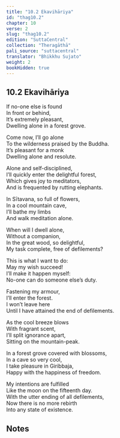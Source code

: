 ```yaml
---
title: "10.2 Ekavihāriya"
id: "thag10.2"
chapter: 10
verse: 2
slug: "thag10.2"
edition: "SuttaCentral"
collection: "Theragāthā"
pali_source: "suttacentral"
translator: "Bhikkhu Sujato"
weight: 2
bookHidden: true
---
```


## 10.2 Ekavihāriya  


If no-one else is found  
In front or behind,  
It’s extremely pleasant,  
Dwelling alone in a forest grove.  

Come now, I’ll go alone  
To the wilderness praised by the Buddha.  
It’s pleasant for a monk  
Dwelling alone and resolute.  

Alone and self-disciplined,  
I’ll quickly enter the delightful forest,  
Which gives joy to meditators,  
And is frequented by rutting elephants.  

In Sītavana, so full of flowers,  
In a cool mountain cave,  
I’ll bathe my limbs  
And walk meditation alone.  

When will I dwell alone,  
Without a companion,  
In the great wood, so delightful,  
My task complete, free of defilements?  

This is what I want to do:  
May my wish succeed!  
I’ll make it happen myself:  
No-one can do someone else’s duty.  

Fastening my armour,  
I’ll enter the forest.  
I won’t leave here  
Until I have attained the end of defilements.  

As the cool breeze blows  
With fragrant scent,  
I’ll split ignorance apart,  
Sitting on the mountain-peak.  

In a forest grove covered with blossoms,  
In a cave so very cool,  
I take pleasure in Giribbaja,  
Happy with the happiness of freedom.  

My intentions are fulfilled  
Like the moon on the fifteenth day.  
With the utter ending of all defilements,  
Now there is no more rebirth  
Into any state of existence.

## Notes